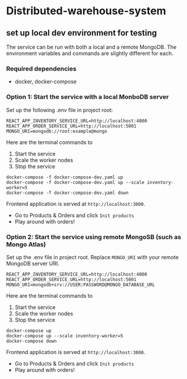 # Distributed-warehouse-system

## set up local dev environment for testing

The service can be run with both a local and a remote MongoDB.
The environment variables and commands are slightly different for each.

### Required dependencies
- docker, docker-compose

### Option 1: Start the service with a local MonboDB server

Set up the following .env file in project root:

```
REACT_APP_INVENTORY_SERVICE_URL=http://localhost:4000
REACT_APP_ORDER_SERVICE_URL=http://localhost:5001
MONGO_URI=mongodb://root:example@mongo
```
Here are the terminal commands to 

1. Start the service
2. Scale the worker nodes
3. Stop the service

```
docker-compose -f docker-compose-dev.yaml up
docker-compose -f docker-compose-dev.yaml up --scale inventory-worker=5
docker-compose -f docker-compose-dev.yaml down
```

Frontend application is served at `http://localhost:3000`.
- Go to Products & Orders and click `Init products`
- Play around with orders!

### Option 2: Start the service using remote MongoSB (such as Mongo Atlas)

Set up the .env file in project root. Replace `MONGO_URI` with your remote MongoDB server URI.

```
REACT_APP_INVENTORY_SERVICE_URL=http://localhost:4000
REACT_APP_ORDER_SERVICE_URL=http://localhost:5001
MONGO_URI=mongodb+srv://USER:PASSWORD@MONGO_DATABASE_URL
```

Here are the terminal commands to 

1. Start the service
2. Scale the worker nodes
3. Stop the service

```
docker-compose up
docker-compose up --scale inventory-worker=5
docker-compose down
```

Frontend application is served at `http://localhost:3000`.
- Go to Products & Orders and click `Init products`
- Play around with orders!
